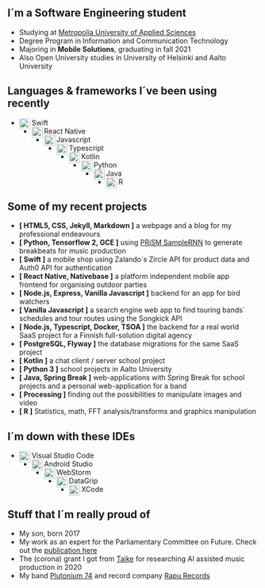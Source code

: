 ## I´m a Software Engineering student
- Studying at [Metropolia University of Applied Sciences](https://www.metropolia.fi/en)
- Degree Program in Information and Communication Technology
- Majoring in <b>Mobile Solutions</b>, graduating in fall 2021
- Also Open University studies in University of Helsinki and Aalto University

## Languages & frameworks I´ve been using recently
- Swift<img align="left" alt="swift" width="22px" src="https://cdn.jsdelivr.net/npm/simple-icons@v3/icons/swift.svg"/>
- React Native<img align="left" alt="react" width="22px" src="https://cdn.jsdelivr.net/npm/simple-icons@v3/icons/react.svg"/>
- Javascript<img align="left" alt="javascript" width="22px" src="https://cdn.jsdelivr.net/npm/simple-icons@v3/icons/javascript.svg"/>
- Typescript<img align="left" alt="typescript" width="22px" src="https://cdn.jsdelivr.net/npm/simple-icons@v3/icons/typescript.svg"/>
- Kotlin<img align="left" alt="android" width="22px" src="https://cdn.jsdelivr.net/npm/simple-icons@v3/icons/kotlin.svg"/>
- Python<img align="left" alt="python" width="22px" src="https://cdn.jsdelivr.net/npm/simple-icons@v3/icons/python.svg"/>
- Java<img align="left" alt="Java" width="22px" src="https://cdn.jsdelivr.net/npm/simple-icons@v3/icons/java.svg"/>
- R<img align="left" alt="R" width="22px" src="https://cdn.jsdelivr.net/npm/simple-icons@v3/icons/r.svg"/>

## Some of my recent projects

- <b>[ HTML5, CSS, Jekyll, Markdown ]</b> a webpage and a blog for my professional endeavours<br/>
- <b>[ Python, Tensorflow 2, GCE ]</b> using <a href="https://github.com/rncm-prism/prism-samplernn" target="_blank">PRiSM SampleRNN</a> to generate breakbeats for music production<br/>
- <b>[ Swift ]</b> a mobile shop using Zalando´s Zircle API for product data and Auth0 API for authentication<br/>
- <b>[ React Native, Nativebase ]</b> a platform independent mobile app frontend for organising outdoor parties<br/>
- <b>[ Node.js, Express, Vanilla Javascript ]</b> backend for an app for bird watchers
- <b>[ Vanilla Javascript ]</b> a search engine web app to find touring bands´ schedules and tour routes using the Songkick API<br/>
- <b>[ Node.js, Typescript, Docker, TSOA ]</b> the backend for a real world SaaS project for a Finnish full-solution digital agency <br/>
- <b>[ PostgreSQL, Flyway ]</b> the database migrations for the same SaaS project
- <b>[ Kotlin ]</b> a chat client / server school project<br/>
- <b>[ Python 3 ]</b> school projects in Aalto University<br/>
- <b>[ Java, Spring Break ]</b> web-applications with Spring Break for school projects and a personal web-application for a band<br/>
- <b>[ Processing ]</b> finding out the possibilities to manipulate images and video<br/>
- <b>[ R ]</b> Statistics, math, FFT analysis/transforms and graphics manipulation<br/>

## I´m down with these IDEs

- Visual Studio Code<img align="left" alt="visual studio code" width="22px" src="https://cdn.jsdelivr.net/npm/simple-icons@v3/icons/visualstudiocode.svg"/>
- Android Studio<img align="left" alt="android studio" width="22px" src="https://cdn.jsdelivr.net/npm/simple-icons@v3/icons/androidstudio.svg"/>
- WebStorm<img align="left" alt="webstorm" width="22px" src="https://cdn.jsdelivr.net/npm/simple-icons@v3/icons/webstorm.svg"/>
- DataGrip<img align="left" alt="xcode" width="22px" src="https://cdn.jsdelivr.net/npm/simple-icons@v3/icons/jetbrains.svg"/>
- XCode<img align="left" alt="xcode" width="22px" src="https://cdn.jsdelivr.net/npm/simple-icons@v3/icons/xcode.svg"/>

## Stuff that I´m really proud of

- My son, born 2017
- My work as an expert for the Parliamentary Committee on Future. Check out the <a href="https://www.eduskunta.fi/FI/naineduskuntatoimii/julkaisut/Documents/tuvj_11+2018.pdf">publication here</a>
- The (corona) grant I got from <a href="https://www.taike.fi/en/frontpage">Taike</a> for researching AI assisted music production in 2020
- My band <a href="https://plutonium74.com/">Plutonium 74</a> and record company <a href="https://rapurecords.com/">Rapu Records</a>
